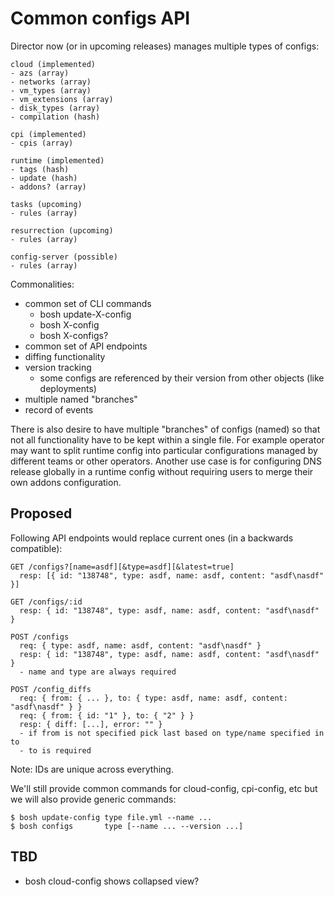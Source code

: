 # Common configs API

Director now (or in upcoming releases) manages multiple types of configs:

```
cloud (implemented)
- azs (array)
- networks (array)
- vm_types (array)
- vm_extensions (array)
- disk_types (array)
- compilation (hash)

cpi (implemented)
- cpis (array)

runtime (implemented)
- tags (hash)
- update (hash)
- addons? (array)

tasks (upcoming)
- rules (array)

resurrection (upcoming)
- rules (array)

config-server (possible)
- rules (array)
```

Commonalities:

- common set of CLI commands
  - bosh update-X-config
  - bosh X-config
  - bosh X-configs?
- common set of API endpoints
- diffing functionality
- version tracking
  - some configs are referenced by their version from other objects (like deployments)
- multiple named "branches"
- record of events

There is also desire to have multiple "branches" of configs (named) so that not all functionality have to be kept within a single file. For example operator may want to split runtime config into particular configurations managed by different teams or other operators. Another use case is for configuring DNS release globally in a runtime config without requiring users to merge their own addons configuration.

## Proposed

Following API endpoints would replace current ones (in a backwards compatible):

```
GET /configs?[name=asdf][&type=asdf][&latest=true]
  resp: [{ id: "138748", type: asdf, name: asdf, content: "asdf\nasdf" }]

GET /configs/:id
  resp: { id: "138748", type: asdf, name: asdf, content: "asdf\nasdf" }

POST /configs
  req: { type: asdf, name: asdf, content: "asdf\nasdf" }
  resp: { id: "138748", type: asdf, name: asdf, content: "asdf\nasdf" }
  - name and type are always required

POST /config_diffs
  req: { from: { ... }, to: { type: asdf, name: asdf, content: "asdf\nasdf" } }
  req: { from: { id: "1" }, to: { "2" } }
  resp: { diff: [...], error: "" }
  - if from is not specified pick last based on type/name specified in to
  - to is required
```

Note: IDs are unique across everything.

We'll still provide common commands for cloud-config, cpi-config, etc but we will also provide generic commands:

```
$ bosh update-config type file.yml --name ...
$ bosh configs       type [--name ... --version ...]
```

## TBD

- bosh cloud-config shows collapsed view?
